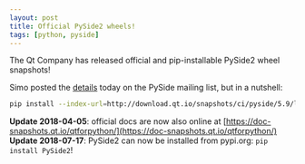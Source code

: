 ```yaml
---
layout: post
title: Official PySide2 wheels!
tags: [python, pyside]
---
```


The Qt Company has released official and pip-installable PySide2 wheel snapshots!

Simo posted the [details](http://lists.qt-project.org/pipermail/pyside/2018-March/002537.html) today on the PySide mailing list, but in a nutshell:

```bash
pip install --index-url=http://download.qt.io/snapshots/ci/pyside/5.9/latest/ pyside2 --trusted-host download.qt.io
```

**Update 2018-04-05**: official docs are now also online at [https://doc-snapshots.qt.io/qtforpython/](https://doc-snapshots.qt.io/qtforpython/)
**Update 2018-07-17**: PySide2 can now be installed from pypi.org: `pip install PySide2`!
